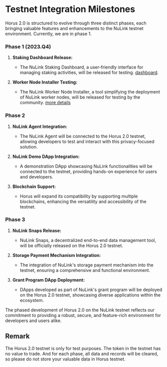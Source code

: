 # Testnet Integration Milestones

Horus 2.0 is structured to evolve through three distinct phases, each bringing valuable features and enhancements to the NuLink testnet environment. Currently, we are in phase 1.

### Phase 1 (2023.Q4)

1. **Staking Dashboard Release:**
   - The NuLink Staking Dashboard, a user-friendly interface for managing staking activities, will be released for testing. [dashboard](../staker/dashboard.md).

2. **Worker Node Installer Testing:**
   - The NuLink Worker Node Installer, a tool simplifying the deployment of NuLink worker nodes, will be released for testing by the community. [more details](../staker/worker_install.md)

### Phase 2

1. **NuLink Agent Integration:**
   - The NuLink Agent will be connected to the Horus 2.0 testnet, allowing developers to test and interact with this privacy-focused solution.

2. **NuLink Demo DApp Integration:**
   - A demonstration DApp showcasing NuLink functionalities will be connected to the testnet, providing hands-on experience for users and developers.

3. **Blockchain Support:**
   - Horus will expand its compatibility by supporting multiple blockchains, enhancing the versatility and accessibility of the testnet.

### Phase 3

1. **NuLink Snaps Release:**
   - NuLink Snaps, a decentralized end-to-end data management tool, will be officially released on the Horus 2.0 testnet.

2. **Storage Payment Mechanism Integration:**
   - The integration of NuLink's storage payment mechanism into the testnet, ensuring a comprehensive and functional environment.

3. **Grant Program DApp Deployment:**
   - DApps developed as part of NuLink's grant program will be deployed on the Horus 2.0 testnet, showcasing diverse applications within the ecosystem.

The phased development of Horus 2.0 on the NuLink testnet reflects our commitment to providing a robust, secure, and feature-rich environment for developers and users alike.

## Remark
The Horus 2.0 testnet is only for test purposes. The token in the testnet has no value to trade. And for each phase, all data and records will be cleared, so please do not store your valuable data in Horus testnet.

